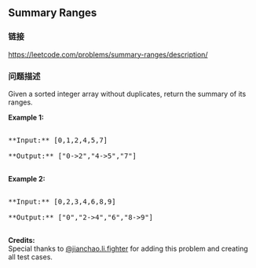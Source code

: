 ## Summary Ranges  
### 链接  
https://leetcode.com/problems/summary-ranges/description/  
### 问题描述

Given a sorted integer array without duplicates, return the summary of its ranges.

**Example 1:**<br />
<pre>
**Input:** [0,1,2,4,5,7]
**Output:** ["0->2","4->5","7"]
</pre>


**Example 2:**<br />
<pre>
**Input:** [0,2,3,4,6,8,9]
**Output:** ["0","2->4","6","8->9"]
</pre>


**Credits:**<br />Special thanks to [@jianchao.li.fighter](https://leetcode.com/discuss/user/jianchao.li.fighter) for adding this problem and creating all test cases.
